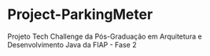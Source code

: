 # Project-ParkingMeter
Projeto Tech Challenge da Pós-Graduação em Arquitetura e Desenvolvimento Java da FIAP - Fase 2
